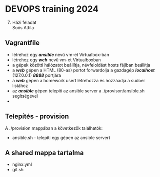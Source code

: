 # DEVOPS training 2024
7. Házi feladat  
Soós Attila
## Vagrantfile
* létrehoz egy ___ansible___ nevű vm-et Virtualbox-ban
* létrehoz egy ___web___ nevű vm-et Virtualboxban
 * a gépek közötti hálózatot beállítja, névfeloldást hosts fájlban beállítja
 * a ___web___ gépen a HTML (80-as) portot forwardolja a gazdagép ___localhost___ (127.0.0.1) ___8888___ portjára
 * a ___web___ gépen a homework usert létrehozza és hozzáadja a sudoer listához
 * az ___ansible___ gépen telepíti az ansible server a ./provison/ansible.sh segítségével
 * 
## Telepítés - provision
A ./provision mappában a következők találhatók:
* ansible.sh - telepíti egy gépen az ansible servert

## A shared mappa tartalma
* nginx.yml
* git.sh




